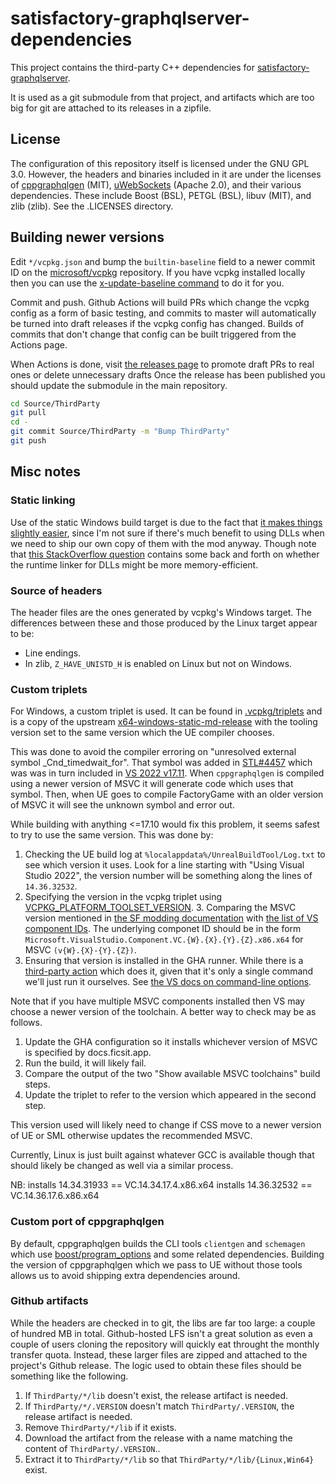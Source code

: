 # satisfactory-graphqlserver-dependencies

This project contains the third-party C++ dependencies for [satisfactory-graphqlserver](https://github.com/cosmopetrich/satisfactory-graphqlserver).

It is used as a git submodule from that project, and artifacts which are too big for git are attached to its releases in a zipfile.

## License

The configuration of this repository itself is licensed under the GNU GPL 3.0.
However, the headers and binaries included in it are under the licenses of
[cppgraphqlgen](https://github.com/microsoft/cppgraphqlgen) (MIT), 
[uWebSockets](https://github.com/uNetworking/uWebSockets) (Apache 2.0), and their various dependencies.
These include Boost (BSL), PETGL (BSL), libuv (MIT), and zlib (zlib). See the .LICENSES directory.

## Building newer versions

Edit `*/vcpkg.json` and bump the `builtin-baseline` field to a newer commit ID on the [microsoft/vcpkg](https://github.com/microsoft/vcpkg) repository.
If you have vcpkg installed locally then you can use the [x-update-baseline command](https://learn.microsoft.com/en-us/vcpkg/commands/update-baseline) to do it for you.

Commit and push. Github Actions will build PRs which change the vcpkg config as a form of basic testing, and commits to master will automatically be turned into draft releases if the vcpkg config has changed. Builds of commits that don't change that config can be built triggered from the Actions page.

When Actions is done, visit [the releases page](https://github.com/cosmopetrich/satisfactory-graphqlserver-dependencies/releases) to promote draft PRs to real ones or delete unnecessary drafts
Once the release has been published you should update the submodule in the main repository.

```bash
cd Source/ThirdParty
git pull
cd -
git commit Source/ThirdParty -m "Bump ThirdParty"
git push
```

## Misc notes

### Static linking

Use of the static Windows build target is due to the fact that [it makes things slightly easier](https://docs.ficsit.app/satisfactory-modding/latest/Development/Cpp/thirdparty.html),
since I'm not sure if there's much benefit to using DLLs when we need to ship our own copy of them with the mod anyway.
Though note that [this StackOverflow question](https://stackoverflow.com/questions/140061/when-to-use-dynamic-vs-static-libraries) contains some back and forth on whether the runtime linker for DLLs might be more memory-efficient.

### Source of headers

The header files are the ones generated by vcpkg's Windows target. The differences between these and those produced by the Linux target appear to be:
 - Line endings.
 - In zlib, `Z_HAVE_UNISTD_H` is enabled on Linux but not on Windows.

### Custom triplets

For Windows, a custom triplet is used. It can be found in [.vcpkg/triplets](.vcpkg/triplets) and is a copy of the upstream
[x64-windows-static-md-release](https://github.com/microsoft/vcpkg/blob/b505fa789fd96eb5496a2e42c651c169e8460d27/triplets/community/x64-windows-static-md-release.cmake)
with the tooling version set to the same version which the UE compiler chooses.

This was done to avoid the compiler erroring on "unresolved external symbol _Cnd_timedwait_for". That symbol was added in 
[STL#4457](https://github.com/microsoft/STL/pull/4457) which was was in turn included in
[VS 2022 v17.11](https://github.com/microsoft/STL/releases/tag/vs-2022-17.11).
When `cppgraphqlgen` is compiled using a newer version of MSVC it will generate code which uses that symbol.
Then, when UE goes to compile FactoryGame with an older version of MSVC it will see the unknown symbol and error out.

While building with anything <=17.10 would fix this problem, it seems safest to try to use the same version. This was done by:
 1. Checking the UE build log at `%localappdata%/UnrealBuildTool/Log.txt` to see which version it uses.
    Look for a line starting with "Using Visual Studio 2022", the version number will be something along the lines of `14.36.32532`.
 2. Specifying the version in the vcpkg triplet using [VCPKG_PLATFORM_TOOLSET_VERSION](https://learn.microsoft.com/en-us/vcpkg/users/triplets#vcpkg_platform_toolset_version). 3. Comparing the MSVC version mentioned in [the SF modding documentation](https://docs.ficsit.app/satisfactory-modding/latest/Development/BeginnersGuide/dependencies.html#ManuallySelectComponents)
    with [the list of VS component IDs](https://learn.microsoft.com/en-us/visualstudio/install/workload-component-id-vs-build-tools?view=vs-2022).
    The underlying componet ID should be in the form `Microsoft.VisualStudio.Component.VC.{W}.{X}.{Y}.{Z}.x86.x64` for MSVC `(v{W}.{X}-{Y}.{Z})`.
 4. Ensuring that version is installed in the GHA runner. While there is a [third-party action](https://github.com/thepwrtank18/install-vs-components/)
    which does it, given that it's only a single command we'll just run it ourselves. 
    See [the VS docs on command-line options](https://learn.microsoft.com/en-us/visualstudio/install/use-command-line-parameters-to-install-visual-studio?view=vs-2022).

Note that if you have multiple MSVC components installed then VS may choose a newer version of the toolchain.
A better way to check may be as follows.
 1. Update the GHA configuration so it installs whichever version of MSVC is specified by docs.ficsit.app.
 2. Run the build, it will likely fail.
 3. Compare the output of the two "Show available MSVC toolchains" build steps.
 4. Update the triplet to refer to the version which appeared in the second step.

This version used will likely need to change if CSS move to a newer version of UE or SML otherwise updates the recommended MSVC.

Currently, Linux is just built against whatever GCC is available though that should likely be changed as well via a similar process.


NB: installs 14.34.31933 == VC.14.34.17.4.x86.x64
    installs 14.36.32532 == VC.14.36.17.6.x86.x64

### Custom port of cppgraphqlgen

By default, cppgraphqlgen builds the CLI tools `clientgen` and `schemagen` which use [boost/program_options](https://www.boost.org/doc/libs/1_63_0/doc/html/program_options.html)
and some related dependencies. Building the version of cppgraphqlgen which we pass to UE without those tools allows us to avoid shipping extra dependencies around.


### Github artifacts

While the headers are checked in to git, the libs are far too large: a couple of hundred MB in total. Github-hosted LFS isn't a great solution as even a couple of users cloning the repository will quickly eat throught the monthly transfer quota. Instead, these larger files are zipped and attached to the project's Github release. The logic used to obtain these files should be something like the following.

 1. If `ThirdParty/*/lib` doesn't exist, the release artifact is needed.
 2. If `ThirdParty/*/.VERSION` doesn't match `ThirdParty/.VERSION`, the release artifact is needed.
 3. Remove `ThirdParty/*/lib` if it exists.
 4. Download the artifact from the release with a name matching the content of `ThirdParty/.VERSION`..
 5. Extract it to `ThirdParty/*/lib` so that `ThirdParty/*/lib/{Linux,Win64}` exist.
